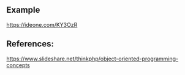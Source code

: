 ## Example

https://ideone.com/KY3OzR

## References:

https://www.slideshare.net/thinkphp/object-oriented-programming-concepts
